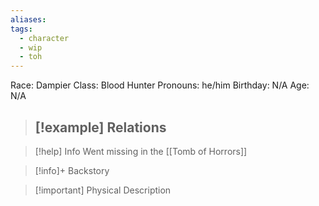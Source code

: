 ```yaml
---
aliases: 
tags:
  - character
  - wip
  - toh
---
```

Race: Dampier
Class: Blood Hunter
Pronouns: he/him
Birthday: N/A
Age: N/A

>[!example] Relations
> - 

>[!help] Info
> Went missing in the [[Tomb of Horrors]]
>

>[!info]+ Backstory
>

>[!important] Physical Description